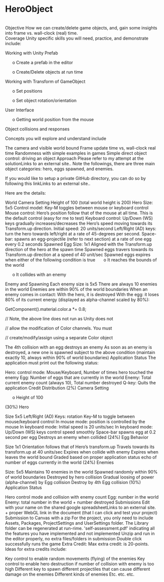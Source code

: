 # HeroObject
\
Objective
How we can create/delete game objects, and, gain some insights into frame vs. wall-clock (real) time.
\
Coverage
Unity specific skills you will need, practice, and demonstrate include:

Working with Unity Prefab

&nbsp;&nbsp;&nbsp;&nbsp;&nbsp;&nbsp;o   Create a prefab in the editor

&nbsp;&nbsp;&nbsp;&nbsp;&nbsp;&nbsp;o   Create/Delete objects at run time

Working with Transform of GameObject

&nbsp;&nbsp;&nbsp;&nbsp;&nbsp;&nbsp;o   Set positions

&nbsp;&nbsp;&nbsp;&nbsp;&nbsp;&nbsp;o   Set object rotation/orientation

User Interface

&nbsp;&nbsp;&nbsp;&nbsp;&nbsp;&nbsp;o   Getting world position from the mouse

Object collisions and responses

 

Concepts you will explore and understand include

The camera and visible world bound
Frame update time vs, wall-clock real time
Randomness with simple examples in games
Simple direct object control: driving an object
Approach
Please refer to my attempt at the solutionLinks to an external site.. Note the followings, there are three main object categories: hero, eggs spawned, and enemies.

If you would like to setup a private GitHub directory, you can do so by following this linkLinks to an external site..

Here are the details:

World Camera Setting
Height of 100 (total world height is 200)
Hero
Size: 5x5
Control model: Key-M toggles between mouse or keyboard control
Mouse control: Hero’s position follow that of the mouse at all time. This is the default control (easy for me to test)
Keyboard control: Up/Down (WS) keys gradually increases/decreases the Hero’s speed moving towards its Transform.up direction.
Initial speed: 20 units/second
Left/Right (AD) keys: turn the hero towards left/right at a rate of 45-degrees per second.
Space-bar: spawns an egg-projectile (refer to next section) at a rate of one egg every 0.2 seconds
Spawned Egg
Size: 1x1
Aligned with the Transform.up direction of the hero at the spawn time
Spawned eggs travers towards its Transform.up direction at a speed of 40 unit/sec
Spawned eggs expires when either of the following condition is true
&nbsp;&nbsp;&nbsp;&nbsp;&nbsp;&nbsp;o   It reaches the bounds of the world

&nbsp;&nbsp;&nbsp;&nbsp;&nbsp;&nbsp;o   It collides with an enemy

Enemy and Spawning
Each enemy size is 5x5
There are always 10 enemies in the world
Enemies are within 90% of the world boundaries
When an enemy comes in contact:
With the hero, it is destroyed
With the egg: it loses 80% of its current energy (displayed as alpha-channel scaled by 80%):
 

GetComponent<Renderer>().material.color.a *= 0.8;

// Note, the above line does not run as Unity does not

// allow the modification of Color channels. You must

// create/modify/assign using a separate Color object

 

The 4th collision with an egg destroys an enemy
As soon as an enemy is destroyed, a new one is spawned subject to the above condition (maintain exactly 10, always within 90% of world boundaries) 
Application Status
The application must print out the following status:

Hero: control mode: Mouse/Keyboard, Number of times hero touched the enemy
Egg: Number of eggs that are currently in the world
Enemy: Total current enemy count (always 10), Total number destroyed
Q-key: Quits the application
Credit Distribution
(2%) Camera Setting

&nbsp;&nbsp;&nbsp;&nbsp;&nbsp;&nbsp;o   Height of 100

(30%) Hero

Size 5x5
Left/Right (AD) Keys: rotation
Key-M to toggle between mouse/keyboard control
In mouse mode: position is controlled by the mouse
In keyboard mode: Initial speed is 20 units/sec
In keyboard mode: Up/Down (WS) keys control speed smoothly
Space-bar spawns egg at 0.2 second per egg
Destroys an enemy when collided
(24%) Egg Behavior

Size 1x1
Orientation follows that of Hero’s transform.up
Travels towards its transform.up at 40 units/sec
Expires when collide with enemy
Expires when leaves the world bound
Graded based on proper application status echo of number of eggs currently in the world
(24%) Enemies

Size: 5x5
Maintains 10 enemies in the world
Spawned randomly within 90% of world boundaries
Destroyed by hero collision
Gradual loosing of power (alpha-channel) by Egg collision
Destroy by 4th Egg collision
(10%) Application Status

Hero control mode and collision with enemy count
Egg: number in the world
Enemy: total number in the world + number destroyed
Submissions
Edit with your name on the shared google spreadsheetLinks to an external site. + proper WebGL link in the document (that I can click and test your project)
Submission to Canvas with a zip
For the project, you only need to include Assets, Packages, ProjectSettings and UserSettings folder. The Library folder can be regenerated at run-rime.
'self-assessment.pdf' indicating all the features you have implemented and not implemented
Unzip and run in the editor properly, no extra files/folders in submission
Double click successfully runs the game
Extra Credit:
Max extra credit: is 20-points. Ideas for extra credits include:

Key control to enable random movements (flying) of the enemies
Key control to enable hero destruction if number of collision with enemy is too high
Different key to spawn different projectiles that can cause different damage on the enemies
Different kinds of enemies
Etc. etc. etc.
